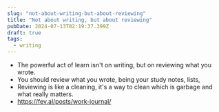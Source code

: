 ```yaml
---
slug: "not-about-writing-but-about-reviewing"
title: "Not about writing, but about reviewing"
pubDate: 2024-07-13T02:19:37.399Z
draft: true
tags:
  - writing
---
```


- The powerful act of learn isn't on writing, but on reviewing what you wrote.
- You should review what you wrote, being your study notes, lists,
- Reviewing is like a cleaning, it's a way to clean which is garbage and what really matters.
- <https://fev.al/posts/work-journal/>
